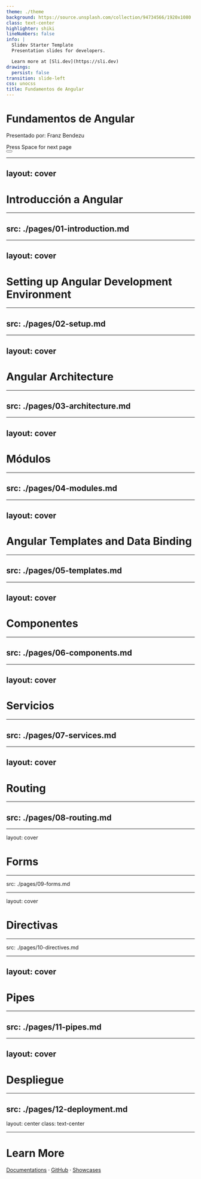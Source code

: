 ```yaml
---
theme: ./theme
background: https://source.unsplash.com/collection/94734566/1920x1080
class: text-center
highlighter: shiki
lineNumbers: false
info: |
  Slidev Starter Template
  Presentation slides for developers.

  Learn more at [Sli.dev](https://sli.dev)
drawings:
  persist: false
transition: slide-left
css: unocss
title: Fundamentos de Angular
---
```


# Fundamentos de Angular

Presentado por: Franz Bendezu

<div>
  <a  alt="Nixvoid" class="text-xl slidev-icon-btn !border-none !hover:text-white">
    <logo-nixvoid class="w-32" />
  </a>
</div>

<div class="pt-12">
  <span @click="$slidev.nav.next" class="px-2 py-1 rounded cursor-pointer" hover="bg-white bg-opacity-10">
    Press Space for next page <carbon:arrow-right class="inline"/>
  </span>
</div>

<div class="abs-br m-6 flex gap-2">
  <button @click="$slidev.nav.openInEditor()" title="Open in Editor" class="text-xl slidev-icon-btn opacity-50 !border-none !hover:text-white">
    <carbon:edit />
  </button>
  <a href="https://github.com/slidevjs/slidev" target="_blank" alt="GitHub"
    class="text-xl slidev-icon-btn opacity-50 !border-none !hover:text-white">
    <carbon-logo-github />
  </a>
</div>


<!--
The last comment block of each slide will be treated as slide notes. It will be visible and editable in Presenter Mode along with the slide. [Read more in the docs](https://sli.dev/guide/syntax.html#notes)
-->

---
layout: cover
---
# Introducción a Angular
---
src: ./pages/01-introduction.md
---

---
layout: cover
---
# Setting up Angular Development Environment
---
src: ./pages/02-setup.md
---

---
layout: cover
---
# Angular Architecture
---
src: ./pages/03-architecture.md
---

---
layout: cover
---
# Módulos
---
src: ./pages/04-modules.md
---



---
layout: cover
---
# Angular Templates and Data Binding
---
src: ./pages/05-templates.md
---

---
layout: cover
---
#  Componentes
---
src: ./pages/06-components.md
---

---
layout: cover
---
#  Servicios
---
src: ./pages/07-services.md
---

---
layout: cover
---
#  Routing
---
src: ./pages/08-routing.md
---

---
layout: cover
#  Forms

---

src: ./pages/09-forms.md

---

layout: cover

#  Directivas

---

src: ./pages/10-directives.md

---
layout: cover
---
#  Pipes
---
src: ./pages/11-pipes.md
---

---
layout: cover
---
# Despliegue
---
src: ./pages/12-deployment.md
---

layout: center
class: text-center

---

# Learn More

[Documentations](https://sli.dev) · [GitHub](https://github.com/slidevjs/slidev) · [Showcases](https://sli.dev/showcases.html)
